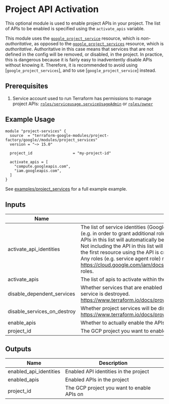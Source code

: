 # Project API Activation

This optional module is used to enable project APIs in your project. The list of
APIs to be enabled is specified using the `activate_apis` variable.

This module uses the [`google_project_service`](https://www.terraform.io/docs/providers/google/r/google_project_service.html)
resource, which is  _non-authoritative_, as opposed to the [`google_project_services`](https://www.terraform.io/docs/providers/google/r/google_project_services.html)
resource, which is _authoritative_. Authoritative in this case means that services
that are not defined in the config will be removed, or disabled, in the project.
In practice, this is dangerous because it is fairly easy to inadventently disable
APIs without knowing it. Therefore, it is recommended to avoid using
[`google_project_services`], and to use [`google_project_service`] instead.


## Prerequisites

1. Service account used to run Terraform has permissions to manage project APIs:
[`roles/serviceusage.serviceUsageAdmin`](https://cloud.google.com/iam/docs/understanding-roles#service-usage-roles) or [`roles/owner`](https://cloud.google.com/iam/docs/understanding-roles#primitive_role_definitions)

## Example Usage
```
module "project-services" {
  source  = "terraform-google-modules/project-factory/google//modules/project_services"
  version = "~> 15.0"

  project_id                  = "my-project-id"

  activate_apis = [
    "compute.googleapis.com",
    "iam.googleapis.com",
  ]
}
```

See [examples/project_services](./examples/project_services) for a full example example.

<!-- BEGINNING OF PRE-COMMIT-TERRAFORM DOCS HOOK -->
## Inputs

| Name | Description | Type | Default | Required |
|------|-------------|------|---------|:--------:|
| activate\_api\_identities | The list of service identities (Google Managed service account for the API) to force-create for the project (e.g. in order to grant additional roles).<br>    APIs in this list will automatically be appended to `activate_apis`.<br>    Not including the API in this list will follow the default behaviour for identity creation (which is usually when the first resource using the API is created).<br>    Any roles (e.g. service agent role) must be explicitly listed. See https://cloud.google.com/iam/docs/understanding-roles#service-agent-roles-roles for a list of related roles. | <pre>list(object({<br>    api   = string<br>    roles = list(string)<br>  }))</pre> | `[]` | no |
| activate\_apis | The list of apis to activate within the project | `list(string)` | `[]` | no |
| disable\_dependent\_services | Whether services that are enabled and which depend on this service should also be disabled when this service is destroyed. https://www.terraform.io/docs/providers/google/r/google_project_service.html#disable_dependent_services | `bool` | `true` | no |
| disable\_services\_on\_destroy | Whether project services will be disabled when the resources are destroyed. https://www.terraform.io/docs/providers/google/r/google_project_service.html#disable_on_destroy | `bool` | `true` | no |
| enable\_apis | Whether to actually enable the APIs. If false, this module is a no-op. | `bool` | `true` | no |
| project\_id | The GCP project you want to enable APIs on | `string` | n/a | yes |

## Outputs

| Name | Description |
|------|-------------|
| enabled\_api\_identities | Enabled API identities in the project |
| enabled\_apis | Enabled APIs in the project |
| project\_id | The GCP project you want to enable APIs on |

<!-- END OF PRE-COMMIT-TERRAFORM DOCS HOOK -->
